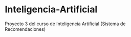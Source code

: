 # Inteligencia-Artificial
Proyecto 3 del curso de Inteligencia Artificial (Sistema de Recomendaciones)
